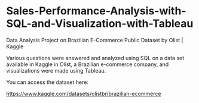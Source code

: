 # Sales-Performance-Analysis-with-SQL-and-Visualization-with-Tableau
Data Analysis Project on Brazilian E-Commerce Public Dataset by Olist | Kaggle

Various questions were answered and analyzed using SQL on a data set available in Kaggle in Olist, a Brazilian e-commerce company, and visualizations were made using Tableau.

You can access the dataset here:

https://www.kaggle.com/datasets/olistbr/brazilian-ecommerce
